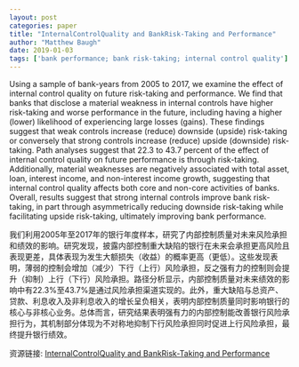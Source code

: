 ```yaml
---
layout: post
categories: paper
title: "InternalControlQuality and BankRisk-Taking and Performance"
author: "Matthew Baugh"
date: 2019-01-03
tags: ['bank performance; bank risk-taking; internal control quality']
---
```


Using a sample of bank-years from 2005 to 2017, we examine the effect of internal control quality on future risk-taking and performance. We find that banks that disclose a material weakness in internal controls have higher risk-taking and worse performance in the future, including having a higher (lower) likelihood of experiencing large losses (gains). These findings suggest that weak controls increase (reduce) downside (upside) risk-taking or conversely that strong controls increase (reduce) upside (downside) risk-taking. Path analyses suggest that 22.3 to 43.7 percent of the effect of internal control quality on future performance is through risk-taking. Additionally, material weaknesses are negatively associated with total asset, loan, interest income, and non-interest income growth, suggesting that internal control quality affects both core and non-core activities of banks. Overall, results suggest that strong internal controls improve bank risk-taking, in part through asymmetrically reducing downside risk-taking while facilitating upside risk-taking, ultimately improving bank performance.

我们利用2005年至2017年的银行年度样本，研究了内部控制质量对未来风险承担和绩效的影响。研究发现，披露内部控制重大缺陷的银行在未来会承担更高风险且表现更差，具体表现为发生大额损失（收益）的概率更高（更低）。这些发现表明，薄弱的控制会增加（减少）下行（上行）风险承担，反之强有力的控制则会提升（抑制）上行（下行）风险承担。路径分析显示，内部控制质量对未来绩效的影响中有22.3%至43.7%是通过风险承担渠道实现的。此外，重大缺陷与总资产、贷款、利息收入及非利息收入的增长呈负相关，表明内部控制质量同时影响银行的核心与非核心业务。总体而言，研究结果表明强有力的内部控制能改善银行风险承担行为，其机制部分体现为不对称地抑制下行风险承担同时促进上行风险承担，最终提升银行绩效。

资源链接: [InternalControlQuality and BankRisk-Taking and Performance](https://papers.ssrn.com/sol3/papers.cfm?abstract_id=3302936)
